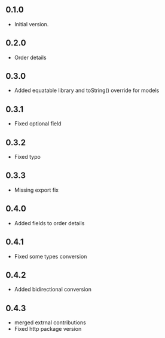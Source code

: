 ## 0.1.0

- Initial version.

## 0.2.0

- Order details

## 0.3.0

- Added equatable library and toString() override for models

## 0.3.1

- Fixed optional field

## 0.3.2

- Fixed typo

## 0.3.3

- Missing export fix

## 0.4.0

- Added fields to order details

## 0.4.1

- Fixed some types conversion

## 0.4.2

- Added bidirectional conversion

## 0.4.3

- merged extrnal contributions
- Fixed http package version